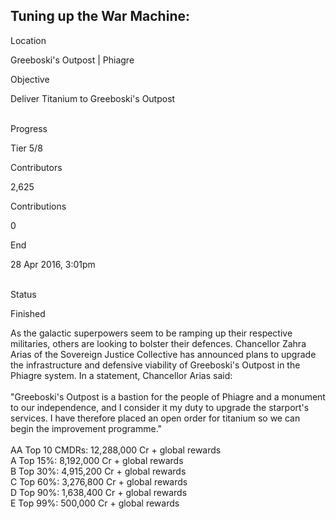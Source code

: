## Tuning up the War Machine:

Location

Greeboski\'s Outpost \| Phiagre

Objective

Deliver Titanium to Greeboski\'s Outpost

\
Progress

Tier 5/8

Contributors

2,625

Contributions

0

End

28 Apr 2016, 3:01pm

\
Status

Finished

As the galactic superpowers seem to be ramping up their respective
militaries, others are looking to bolster their defences. Chancellor
Zahra Arias of the Sovereign Justice Collective has announced plans to
upgrade the infrastructure and defensive viability of Greeboski\'s
Outpost in the Phiagre system. In a statement, Chancellor Arias said:\
\
"Greeboski\'s Outpost is a bastion for the people of Phiagre and a
monument to our independence, and I consider it my duty to upgrade the
starport\'s services. I have therefore placed an open order for titanium
so we can begin the improvement programme."\
\
AA Top 10 CMDRs: 12,288,000 Cr + global rewards\
A Top 15%: 8,192,000 Cr + global rewards\
B Top 30%: 4,915,200 Cr + global rewards\
C Top 60%: 3,276,800 Cr + global rewards\
D Top 90%: 1,638,400 Cr + global rewards\
E Top 99%: 500,000 Cr + global rewards
